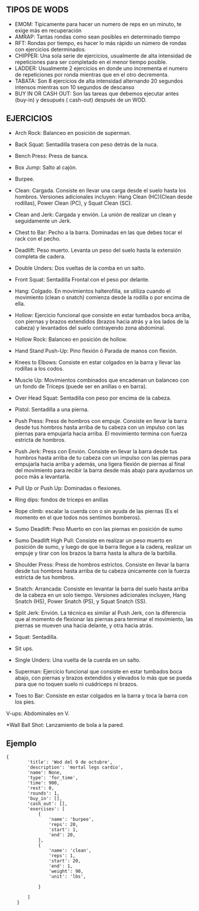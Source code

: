 ## TIPOS DE WODS

* EMOM: Tipicamente para hacer un numero de reps en un minuto, te exige más en recuperación
* AMRAP: Tantas rondas como sean posibles en determinado tiempo
* RFT: Rondas por tiempo, es hacer lo más rápido un número de rondas con ejercicios determinados.
* CHIPPER: Una sola serie de ejercicios, usualmente de alta intensidad de repeticiones para
ser completado en el menor tiempo posible.
* LADDER: Usualmente 2 ejercicios en donde uno incrementa el numero de repeticiones por ronda mientras que en el otro decrementa. 
* TABATA: Son 8 ejercicios de alta intensidad alternando 20 segundos intensos mientras son 10 segundos de descanso 
* BUY IN OR CASH OUT: Son las tareas que debemos ejecutar antes (buy-in) y desupués ( cash-out) después de un WOD.

## EJERCICIOS

* Arch Rock: Balanceo en posición de superman.

* Back Squat: Sentadilla trasera con peso detrás de la nuca.

* Bench Press: Press de banca.

* Box Jump:  Salto al cajón.

* Burpee.

* Clean:  Cargada. Consiste en llevar una carga desde el suelo hasta los hombros. Versiones adicionales incluyen: Hang Clean (HC)(Clean desde rodillas), Power Clean (PC), y Squat Clean (SC).

* Clean and Jerk: Cargada y envión. La unión de realizar un clean y seguidamente un Jerk.

* Chest to Bar: Pecho a la barra. Dominadas en las que debes tocar el rack con el pecho. 

* Deadlift: Peso muerto. Levanta un peso del suelo hasta la extensión completa de cadera.

* Double Unders: Dos vueltas de la comba en un salto.

* Front Squat: Sentadilla Frontal con el peso por delante.

* Hang: Colgado. En movimientos halterofilia, se utiliza cuando el movimiento (clean o snatch) comienza desde la rodilla o por encima de ella.

* Hollow: Ejercicio funcional que consiste en estar tumbados boca arriba, con piernas y brazos extendidos (brazos hacia atrás y a los lados de la cabeza) y levantados del suelo contrayendo zona abdominal.

* Hollow Rock: Balanceo en posición de hollow.

* Hand Stand Push-Up: Pino flexión ó Parada de manos con flexión.

* Knees to Elbows: Consiste en estar colgados en la barra y llevar las rodillas a los codos.

* Muscle Up: Movimientos combinados que encadenan un balanceo con un fondo de Tríceps (puede ser en anillas o en barra).

* Over Head Squat: Sentadilla con peso por encima de la cabeza.

* Pistol: Sentadilla a una pierna.

* Push Press: Press de hombros con empuje. Consiste en llevar la barra desde tus hombros hasta arriba de tu cabeza con un impulso con las piernas para empujarla hacia arriba. El movimiento termina con fuerza estricta de hombros.

* Push Jerk: Press con Envión. Consiste en llevar la barra desde tus hombros hasta arriba de tu cabeza con un impulso con las piernas para empujarla hacia arriba y además, una ligera flexión de piernas al final del movimiento para recibir la barra desde más abajo para ayudarnos un poco más a levantarla. 

* Pull Up or Push Up: Dominadas o flexiones.

* Ring dips: fondos de tríceps en anillas

* Rope climb: escalar la cuerda con o sin ayuda de las piernas (Es el momento en el que todos nos sentimos bomberos).

* Sumo Deadlift: Peso Muerto en con las piernas en posición de sumo 

* Sumo Deadlift High Pull: Consiste en realizar un peso muerto en posición de sumo, y luego de que la barra llegue a la cadera, realizar un empuje y tirar con los brazos la barra hasta la altura de la barbilla.

* Shoulder Press: Press de hombros estrictos. Consiste en llevar la barra desde tus hombros hasta arriba de tu cabeza únicamente con la fuerza estricta de tus hombros.

* Snatch: Arrancada: Consiste en levantar la barra del suelo hasta arriba de la cabeza en un solo tiempo. Versiones adicionales incluyen, Hang Snatch (HS), Power Snatch (PS), y Squat Snatch (SS).

* Split Jerk: Envión. La técnica es similar al Push Jerk, con la diferencia que al momento de flexionar las piernas para terminar el movimiento, las piernas se mueven una hacia delante, y otra hacia atrás.

* Squat: Sentadilla.

* Sit ups.

* Single Unders: Una vuelta de la cuerda en un salto.

* Superman: Ejercicio funcional que consiste en estar tumbados boca abajo, con piernas y brazos extendidos y elevados lo más que se pueda para que no toquen suelo ni cuádriceps ni brazos. 

* Toes to Bar: Consiste en estar colgados en la barra y toca la barra con los pies.

V-ups: Abdominales en V.

*Wall Ball Shot: Lanzamiento de bola a la pared.

## Ejemplo

```
{
        'title': 'Wod del 9 de octubre',
        'description': 'mortal legs cardio',
        'name': None,
        'type': 'for_time',
        'time': 900,
        'rest': 0,
        'rounds': 1,
        'buy_in': [],
        'cash_out': [],
        'exercises': [
            {
                'name': 'burpee',
                'reps': 20,
                'start': 1,
                'end': 20,
            },
            {
                'name': 'clean',
                'reps': 1,
                'start': 20,
                'end': 1,
                'weight': 90,
                'unit': 'lbs',
        
            }

        ]
    }
```